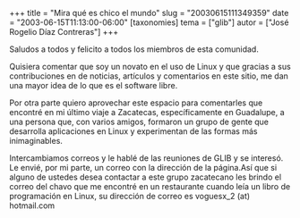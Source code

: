 +++
title = "Mira  qué es chico el mundo"
slug = "20030615111349359"
date = "2003-06-15T11:13:00-06:00"
[taxonomies]
tema = ["glib"]
autor = ["José Rogelio Díaz Contreras"]
+++

Saludos a todos y felicito a todos los miembros de esta comunidad.

Quisiera comentar que soy un novato en el uso de Linux y que gracias a
sus contribuciones en de noticias, artículos y comentarios en este
sitio, me dan una mayor idea de lo que es el software libre.

<!-- more -->
Por otra parte quiero aprovechar este espacio para comentarles que
encontré en mi último viaje a Zacatecas, específicamente en Guadalupe, a
una persona que, con varios amigos, formaron un grupo de gente que
desarrolla aplicaciones en Linux y experimentan de las formas más
inimaginables.

Intercambiamos correos y le hablé de las reuniones de GLIB y se
interesó. Le envié, por mi parte, un correo con la dirección de la
página.Así que si alguno de ustedes desea contactar a este grupo
zacatecano les brindo el correo del chavo que me encontré en un
restaurante cuando leía un libro de programación en Linux, su dirección
de correo es voguesx_2 (at) hotmail.com
